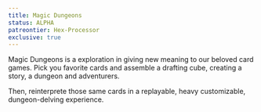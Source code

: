 ```yaml
---
title: Magic Dungeons
status: ALPHA
patreontier: Hex-Processor
exclusive: true
---
```


Magic Dungeons is a exploration in giving new meaning to our beloved card games. Pick you favorite cards and assemble a drafting cube, creating a story, a dungeon and adventurers. 

Then, reinterprete those same cards in a replayable, heavy customizable, dungeon-delving experience. 
